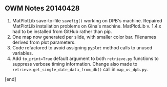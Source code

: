 ## OWM Notes 20140428

 1. MatPlotLib save-to-file `savefig()` working on DPB's machine. Repaired MatPlotLib installation problems on Gina's machine. MatPlotLib v. 1.4.x had to be installed from GitHub rather than pip.
 1. One map now generated per slide, with smaller color bar. Filenames derived from plot parameters.
 1. Code refactored to avoid assigning `pyplot` method calls to unused variables.
 1. Add `to_print=True` default argument to both `retrieve.py` functions to suppress verbose timing information. Change also made to `retrieve.get_single_date_data_from_db()` call in `map_us_dpb.py`.

[end]
